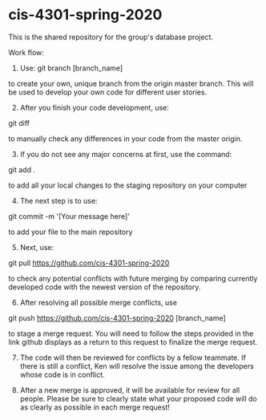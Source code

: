 # cis-4301-spring-2020
This is the shared repository for the group's database project.


Work flow:


1.  Use: git branch [branch_name]

   to create your own, unique branch from the origin master branch.  This will be used to develop
   your own code for different user stories. 

2.   After you finish your code development, use:

   git diff
   
   to manually check any differences in your code from the master origin.

3.  If you do not see any major concerns at first, use the command:

   git add .
   
   to add all your local changes to the staging repository on your computer

4.  The next step is to use:

   git commit -m '[Your message here]'

   to add your file to the main repository

5.  Next, use:

   git pull https://github.com/cis-4301-spring-2020

   to check any potential conflicts with future merging by comparing currently developed code
   with the newest version of the repository.

6.  After resolving all possible merge conflicts, use

   git push https://github.com/cis-4301-spring-2020 [branch_name]

   to stage a merge request.  You will need to follow the steps provided in the link
   github displays as a return to this request to finalize the merge request.

7.  The code will then be reviewed for conflicts by a fellow teammate.  If there is
   still a conflict, Ken will resolve the issue among the developers whose code is in conflict.

8.  After a new merge is approved, it will be available for review for all people.  Please be sure
   to clearly state what your proposed code will do as clearly as possible in each merge request!


